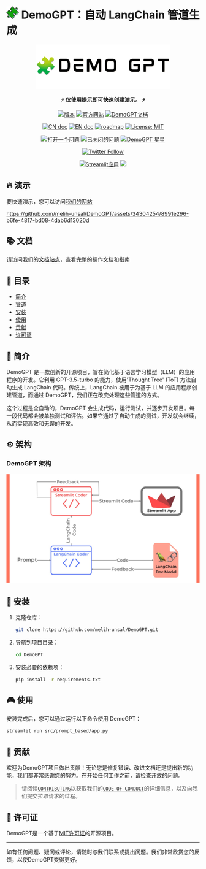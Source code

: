 # ![favicon](../assets/puzzle.png) DemoGPT：自动 LangChain 管道生成

<p align="center">
<a href=""><img src="../assets/banner_small.png" alt="DemoGPT logo：自动生成 LangChain 流程" width="350px"></a>
</p>

<p align="center">
<b>⚡ 仅使用提示即可快速创建演示。 ⚡</b>
</p>

<p align="center">
<a href="https://github.com/melih-unsal/DemoGPT/releases"><img src="https://img.shields.io/github/release/melih-unsal/DemoGPT" alt="版本"></a>
<a href="https://demogpt.io"><img src="https://img.shields.io/badge/官方网站-demogpt.io-blue?style=flat&logo=world&logoColor=white" alt="官方网站"></a>
<a href="https://melih-unsal.github.io/DemoGPT-Docs/)"><img src="https://img.shields.io/badge/文档-📘-blueviolet" alt="DemoGPT文档"></a>
</p>

<p align="center">
<a href="README_CN.md"><img src="https://img.shields.io/badge/文档-中文版-blue.svg" alt="CN doc"></a>
<a href="../README.md"><img src="https://img.shields.io/badge/document-English-blue.svg" alt="EN doc"></a>
<a href="ROADMAP_CN.md"><img src="https://img.shields.io/badge/ROADMAP-路线图-blue" alt="roadmap"></a>
<a href="https://opensource.org/licenses/MIT"><img src="https://img.shields.io/badge/License-MIT-yellow.svg" alt="License: MIT"></a>
</p>

<p align="center">
<a href="https://github.com/melih-unsal/DemoGPT/issues?q=is%3Aopen+is%3Aissue"><img src="https://img.shields.io/github/issues/melih-unsal/DemoGPT.svg?maxAge=2592000000000000" alt="打开一个问题"></a>
<a href="https://github.com/melih-unsal/DemoGPT/issues?q=is%3Aissue+is%3Aclosed"><img src="https://img.shields.io/github/issues-closed-raw/melih-unsal/DemoGPT.svg?maxAge=25920000000000000000" alt="已关闭的问题"></a>
<a href="https://star-history.com/#melih-unsal/DemoGPT"><img src="https://img.shields.io/github/stars/melih-unsal/DemoGPT?style=social" alt="DemoGPT  星星"></a>
</p>

<p align="center">
<a href="https://twitter.com/demo_gpt"><img src="https://img.shields.io/twitter/follow/demo_gpt?style=social" alt="Twitter Follow"></a>
</p>

<p align="center">
<a href="https://demogpt.streamlit.app"><img src="https://static.streamlit.io/badges/streamlit_badge_black_white.svg" alt="Streamlit应用"></a>
<a href="https://huggingface.co/spaces/melihunsal/demogpt"><img src="https://img.shields.io/badge/%F0%9F%A4%97-空间-yellow"></a>
</p>


## 🔥 演示

要快速演示，您可以访问[我们的网站](https://demogpt.io)

https://github.com/melih-unsal/DemoGPT/assets/34304254/8991e296-b6fe-4817-bd08-4dab6d13020d

## 📚 文档

请访问我们的[文档站点](https://melih-unsal.github.io/DemoGPT-Docs/)，查看完整的操作文档和指南

## 📑 目录

- [简介](#-简介)
- [管道](#%EF%B8%8F-管道)
- [安装](#-安装)
- [使用](#-使用)
- [贡献](#-贡献)
- [许可证](#-许可证)

## 📌 简介

DemoGPT 是一款创新的开源项目，旨在简化基于语言学习模型（LLM）的应用程序的开发。它利用 GPT-3.5-turbo 的能力，使用'Thought Tree' (ToT) 方法自动生成 LangChain 代码。传统上，LangChain 被用于为基于 LLM 的应用程序创建管道，而通过 DemoGPT，我们正在改变处理这些管道的方式。

这个过程是全自动的，DemoGPT 会生成代码，运行测试，并逐步开发项目。每一段代码都会被单独测试和评估。如果它通过了自动生成的测试，开发就会继续，从而实现高效和无误的开发。

## ⚙️ 架构
### DemoGPT 架构
![DemoGPT 架构](../assets/demogpt_new_pipeline1.jpeg?raw=true "DemoGPT Architecture")

## 🔧 安装

1. 克隆仓库：
    ```sh
    git clone https://github.com/melih-unsal/DemoGPT.git
    ```
2. 导航到项目目录：
    ```sh
    cd DemoGPT
    ```
3. 安装必要的依赖项： 
    ```sh
    pip install -r requirements.txt
    ```

## 🎮 使用

安装完成后，您可以通过运行以下命令使用 DemoGPT：

```sh
streamlit run src/prompt_based/app.py
```

## 🤝 贡献

欢迎为DemoGPT项目做出贡献！无论您是修复错误、改进文档还是提出新的功能，我们都非常感谢您的努力。在开始任何工作之前，请检查开放的问题。

> 请阅读[`CONTRIBUTING`](../CONTRIBUTING.md)以获取我们的[`CODE OF CONDUCT`](../CODE_OF_CONDUCT.md)的详细信息，以及向我们提交拉取请求的过程。

## 📜 许可证

DemoGPT是一个基于[MIT许可证](../LICENSE)的开源项目。

---

如有任何问题、疑问或评论，请随时与我们联系或提出问题。我们非常欣赏您的反馈，以使DemoGPT变得更好。